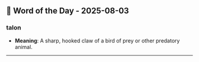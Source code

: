 ## 📅 Word of the Day - 2025-08-03

### **talon**
- **Meaning**: A sharp, hooked claw of a bird of prey or other predatory animal.

---
